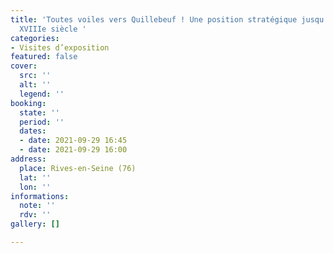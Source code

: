 ```yaml
---
title: 'Toutes voiles vers Quillebeuf ! Une position stratégique jusqu’à la fin du
  XVIIIe siècle '
categories:
- Visites d’exposition
featured: false
cover:
  src: ''
  alt: ''
  legend: ''
booking:
  state: ''
  period: ''
  dates:
  - date: 2021-09-29 16:45
  - date: 2021-09-29 16:00
address:
  place: Rives-en-Seine (76)
  lat: ''
  lon: ''
informations:
  note: ''
  rdv: ''
gallery: []

---
```


